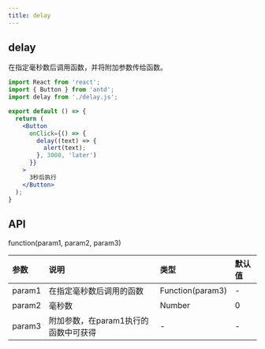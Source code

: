 ```yaml
---
title: delay
---
```


## delay

在指定毫秒数后调用函数，并将附加参数传给函数。

```jsx
import React from 'react';
import { Button } from 'antd';
import delay from './delay.js';

export default () => {
  return (
    <Button
      onClick={() => {
        delay((text) => {
          alert(text);
        }, 3000, 'later')
      }}
    >
      3秒后执行
    </Button>
  );  
}
```

## API

function(param1, param2, param3)

|参数|说明|类型|默认值|
|:--|:--|:--|:--|
|param1|在指定毫秒数后调用的函数|Function(param3)|-|
|param2|毫秒数|Number|0|
|param3|附加参数，在param1执行的函数中可获得|-|-|
